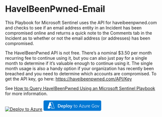 # HaveIBeenPwned-Email

This Playbook for Microsoft Sentinel uses the API for haveibeenpwned.com and checks to see if an email address entity in an Incident has been compromised online and returns a quick note to the Comments tab in the Incident as to whether or not the email address (or addresses) has been compromised.

The HaveIBeenPwned API is not free. There’s a nominal $3.50 per month recurring fee to continue using it, but you can also just pay for a single month to determine if it’s valuable enough to continue using it. The single month usage is also a handy option if your organization has recently been breached and you need to determine which accounts are compromised. To get the API key, go here: https://haveibeenpwned.com/API/Key

See <a href="https://azurecloudai.blog/2022/06/01/how-to-query-haveibeenpwned-using-an-azure-sentinel-playbook/" target="_blank">How to Query HaveIBeenPwned Using an Microsoft Sentinel Playbook</a> for more information.

[![Deploy to Azure](https://aka.ms/deploytoazurebutton)](https://portal.azure.com/#create/Microsoft.Template/uri/https%3A%2F%2Fraw.githubusercontent.com%2Frod-trent%2FSentinelPlaybooks%2Fmaster%2FHaveIBeenPwned-Email%2Fazuredeploy.json)
[![Deploy to Azure](https://raw.githubusercontent.com/Azure/azure-quickstart-templates/master/1-CONTRIBUTION-GUIDE/images/deploytoazuregov.png)](https://portal.azure.com/#create/Microsoft.Template/uri/https%3A%2F%2Fraw.githubusercontent.com%2Frod-trent%2FSentinelPlaybooks%2Fmaster%2FHaveIBeenPwned-Email%2Fazuredeploy.json)


